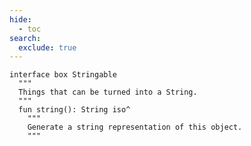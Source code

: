 ```yaml
---
hide:
  - toc
search:
  exclude: true
---
```

```````pony linenums="1"
interface box Stringable
  """
  Things that can be turned into a String.
  """
  fun string(): String iso^
    """
    Generate a string representation of this object.
    """

```````